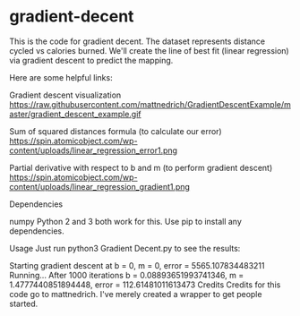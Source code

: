 # gradient-decent
This is the code for gradient decent. The dataset represents distance cycled vs calories burned. We'll create the line of best fit (linear regression) via gradient descent to predict the mapping. 

Here are some helpful links:

Gradient descent visualization
https://raw.githubusercontent.com/mattnedrich/GradientDescentExample/master/gradient_descent_example.gif

Sum of squared distances formula (to calculate our error)
https://spin.atomicobject.com/wp-content/uploads/linear_regression_error1.png

Partial derivative with respect to b and m (to perform gradient descent)
https://spin.atomicobject.com/wp-content/uploads/linear_regression_gradient1.png

Dependencies

numpy
Python 2 and 3 both work for this. Use pip to install any dependencies.

Usage
Just run python3 Gradient Decent.py to see the results:

Starting gradient descent at b = 0, m = 0, error = 5565.107834483211
Running...
After 1000 iterations b = 0.08893651993741346, m = 1.4777440851894448, error = 112.61481011613473
Credits
Credits for this code go to mattnedrich. I've merely created a wrapper to get people started.
